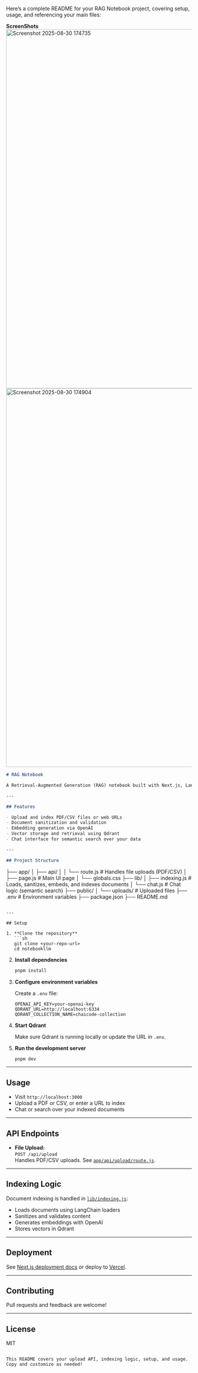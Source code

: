 Here’s a complete README for your RAG Notebook project, covering setup, usage, and referencing your main files:

**ScreenShots**
<img width="1919" height="975" alt="Screenshot 2025-08-30 174735" src="https://github.com/user-attachments/assets/f62edda8-afc9-4ff3-ab72-8a7ad557d36d" />
<img width="1914" height="1028" alt="Screenshot 2025-08-30 174904" src="https://github.com/user-attachments/assets/165163ea-717c-472f-a7bd-508324c67254" />



```md
# RAG Notebook

A Retrieval-Augmented Generation (RAG) notebook built with Next.js, LangChain, OpenAI, and Qdrant. Upload PDFs, CSVs, or index web pages, then chat or search over your data using powerful embeddings and vector search.

---

## Features

- Upload and index PDF/CSV files or web URLs
- Document sanitization and validation
- Embedding generation via OpenAI
- Vector storage and retrieval using Qdrant
- Chat interface for semantic search over your data

---

## Project Structure

```
├── app/
│   ├── api/
│   │   └── route.js      # Handles file uploads (PDF/CSV)
│   ├── page.js                  # Main UI page
│   └── globals.css
├── lib/
│   ├── indexing.js              # Loads, sanitizes, embeds, and indexes documents
│   └── chat.js                  # Chat logic (semantic search)
├── public/
│   └── uploads/                 # Uploaded files
├── .env                         # Environment variables
├── package.json
├── README.md
```

---

## Setup

1. **Clone the repository**
   ```sh
   git clone <your-repo-url>
   cd notebookllm
   ```

2. **Install dependencies**
   ```sh
   pnpm install
   ```

3. **Configure environment variables**

   Create a `.env` file:
   ```
   OPENAI_API_KEY=your-openai-key
   QDRANT_URL=http://localhost:6334
   QDRANT_COLLECTION_NAME=chaicode-collection
   ```

4. **Start Qdrant**

   Make sure Qdrant is running locally or update the URL in `.env`.

5. **Run the development server**
   ```sh
   pnpm dev
   ```

---

## Usage

- Visit `http://localhost:3000`
- Upload a PDF or CSV, or enter a URL to index
- Chat or search over your indexed documents

---

## API Endpoints

- **File Upload:**  
  `POST /api/upload`  
  Handles PDF/CSV uploads. See [`app/api/upload/route.js`](app/api/upload/route.js).

---

## Indexing Logic

Document indexing is handled in [`lib/indexing.js`](lib/indexing.js):

- Loads documents using LangChain loaders
- Sanitizes and validates content
- Generates embeddings with OpenAI
- Stores vectors in Qdrant

---

## Deployment

See [Next.js deployment docs](https://nextjs.org/docs/app/building-your-application/deploying) or deploy to [Vercel](https://vercel.com/new?utm_medium=default-template&filter=next.js&utm_source=create-next-app&utm_campaign=create-next-app-readme).

---

## Contributing

Pull requests and feedback are welcome!

---

## License

MIT
```

This README covers your upload API, indexing logic, setup, and usage. Copy and customize as needed!
